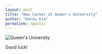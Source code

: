 ```yaml
---
layout: post
title: "New Career at Queen's University"
author: "Hansu Kim"
permalink: /posts/
---
```

![Queen's University](https://user-images.githubusercontent.com/54526956/230099209-94437726-4cf9-4c9c-a94b-7f7277dd5998.jpg)   
   
Good luck!
